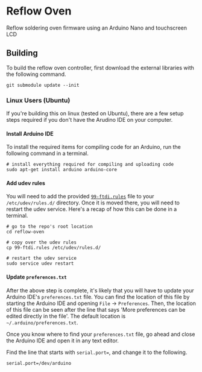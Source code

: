 # Reflow Oven
Reflow soldering oven firmware using an Arduino Nano and touchscreen LCD

## Building
To build the reflow oven controller, first download the external libraries with the following command.
```
git submodule update --init
```

### Linux Users (Ubuntu)
If you're building this on linux (tested on Ubuntu), there are a few setup steps required if you don't have the Arudino IDE on your computer.

#### Install Arduino IDE
To install the required items for compiling code for an Arduino, run the following command in a terminal.
```
# install everything required for compiling and uploading code
sudo apt-get install arduino arduino-core
```

#### Add udev rules
You will need to add the provided [`99-ftdi.rules`](./99-ftdi.rules) file to your `/etc/udev/rules.d/` directory. Once it is moved there, you will need to restart the udev service. Here's a recap of how this can be done in a terminal.
```
# go to the repo's root location
cd reflow-oven

# copy over the udev rules
cp 99-ftdi.rules /etc/udev/rules.d/

# restart the udev service
sudo service udev restart
```

#### Update `preferences.txt`
After the above step is complete, it's likely that you will have to update your Arduino IDE's `preferences.txt` file. You can find the location of this file by starting the Arduino IDE and opening `File` -> `Preferences`. Then, the location of this file can be seen after the line that says 'More preferences can be edited directly in the file'. The default location is `~/.arduino/preferences.txt`.

Once you know where to find your `preferences.txt` file, go ahead and close the Arduino IDE and open it in any text editor.

Find the line that starts with `serial.port=`, and change it to the following.
```
serial.port=/dev/arduino
```

